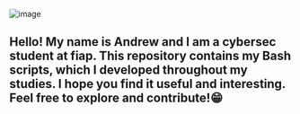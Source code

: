 ![image](https://github.com/user-attachments/assets/b9689a6d-abe7-4008-a6b9-23b2d9f9e79e)
## Hello! My name is Andrew and I am a cybersec student at fiap. This repository contains my Bash scripts, which I developed throughout my studies. I hope you find it useful and interesting. Feel free to explore and contribute!😁
